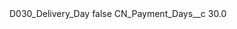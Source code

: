 <?xml version="1.0" encoding="UTF-8"?>
<CustomMetadata xmlns="http://soap.sforce.com/2006/04/metadata" xmlns:xsi="http://www.w3.org/2001/XMLSchema-instance" xmlns:xsd="http://www.w3.org/2001/XMLSchema">
    <label>D030_Delivery_Day</label>
    <protected>false</protected>
    <values>
        <field>CN_Payment_Days__c</field>
        <value xsi:type="xsd:double">30.0</value>
    </values>
</CustomMetadata>
